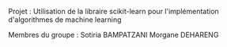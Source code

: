 Projet :
Utilisation de la libraire scikit-learn pour l'implémentation d'algorithmes de machine learning

Membres du groupe :
Sotiria BAMPATZANI
Morgane DEHARENG